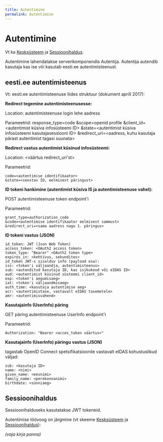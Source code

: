 ```yaml
---
title: Autentimine
permalink: Autentimine
---
```


# Autentimine

Vt ka [Kesksüsteem](Kesk) ja [Sessioonihaldus](Sessioonihaldus).

Autentimine lahendatakse serverikomponendis Autentija. Autentija autendib kasutaja kas ise või kasutab eesti.ee autentimisteenust.

##  eesti.ee autentimisteenus

Vt: eesti.ee autentimisteenuse liides struktuur (dokument aprill 2017):

__Redirect tegemine autentimisteenusesse:__

Location: autentimisteenuse login lehe aadress

Parameetrid:
response_type=code
&scope=openid profile
&client_id=<autentimist küsiva infosüsteemi ID>
&state=<autentimist küsiva infosüsteemi kasutajasessiooni ID>
&redirect_uri=<aadress, kuhu kasutaja pärast autentimist tagasi suunata>

__Redirect vastus autentimist küsinud infosüsteemi:__

Location: <väärtus redirect_uri'st>

Parameetrid:

```
code=<autentimise identifikaator>
&state=<seostav ID, eelmisest päringust>
```

__ID tokeni hankimine (autentimist küsiva IS ja autentimisteenuse vahel):__

POST autentimisteenuse token endpoint'i

Parameetrid:

```
grant_type=authorization_code
&code=<autentimise identifikaator eelmisest sammust>
&redirect_uri=<sama aadress nagu 1. päringus>
```

__ID tokeni vastus (JSON)__

```
id_token: JWT (Json Web Token)
access_token: <OAuth2 access token>
token_type: "Bearer" <OAuth2 token type>
expires_in: <kehtivus, sekundites>
id_token JWT-s sisalduv info (payload osa):
iss: <token'i väljaandja, autentimisteenus>
sub: <autenditud kasutaja ID, kas isikukood või eIDAS ID>
aud: <autentimist küsinud süsteemi client_id>
exp: <token'i aegumisaeg>
iat: <token'i väljaandmisaeg>
auth_time: <kasutaja autentimise aeg>
acr: <autentimistase, vastavalt eIDAS tasemetele>
amr: <autentimisvahend>
```

__Kasutajainfo (UserInfo) päring__

GET päring autentimisteenuse UserInfo endpoint'i

Parameetrid:

```
Authorization: "Bearer <acces_token väärtus>"
```

__Kasutajainfo (UserInfo) päringu vastus (JSON)__

tagastab OpenID Connect spetsifikatsioonile vastavalt eIDAS kohustuslikud väljad:

```
sub: <kasutaja ID>
name: <nimi>
given_name: <eesnimi>
family_name: <perekonnanimi>
birthdate: <sünniaeg>
```

## Sessioonihaldus

Sessioonihalduseks kasutatakse JWT tokeneid.

Autentimise töövoog on järgmine (vt skeeme [Kesksüsteem](Kesk) ja [Sessioonihaldus](Sessioonihaldus)):

_(vaja kirja panna)_

